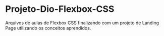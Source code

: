 # Projeto-Dio-Flexbox-CSS
Arquivos de aulas de Flexbox CSS finalizando com um projeto de Landing Page utilizando os conceitos aprendidos.
